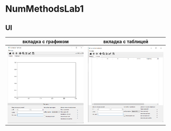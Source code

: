 # NumMethodsLab1

## UI
|вкладка с графиком|вкладка с таблицей|
|:----------------:|:----------------:|
|![](./img/mainWindow.png)| ![](./img/mainWindow2.png)|
